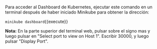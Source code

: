 Para acceder al Dashboard de Kubernetes, ejecutar este comando en un terminal después de haber iniciado Minikube para obtener la dirección:

`minikube dashboard`{{execute}}

**Nota:** En la parte superior del terminal web, pulsar sobre el signo mas y luego pulsar en "Select port to view on Host 1". Escribir 30000, y luego pulsar "Display Port".
